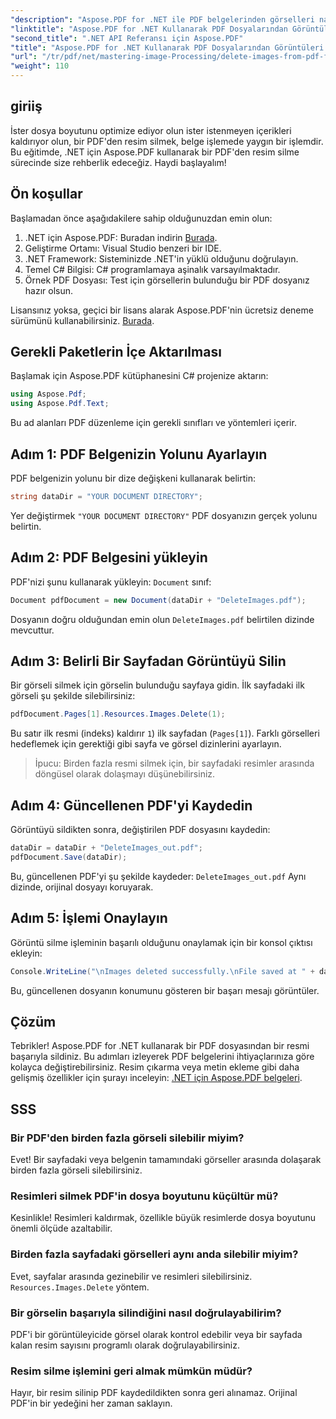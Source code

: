 ```yaml
---
"description": "Aspose.PDF for .NET ile PDF belgelerinden görselleri nasıl kolayca sileceğinizi öğrenin. Bu adım adım eğitim, PDF yükleme ve görselleri kaldırma sürecinde size rehberlik eder."
"linktitle": "Aspose.PDF for .NET Kullanarak PDF Dosyalarından Görüntüleri Silin"
"second_title": ".NET API Referansı için Aspose.PDF"
"title": "Aspose.PDF for .NET Kullanarak PDF Dosyalarından Görüntüleri Silin"
"url": "/tr/pdf/net/mastering-image-Processing/delete-images-from-pdf-files/"
"weight": 110
---
```


## giriiş

İster dosya boyutunu optimize ediyor olun ister istenmeyen içerikleri kaldırıyor olun, bir PDF'den resim silmek, belge işlemede yaygın bir işlemdir. Bu eğitimde, .NET için Aspose.PDF kullanarak bir PDF'den resim silme sürecinde size rehberlik edeceğiz. Haydi başlayalım!

## Ön koşullar

Başlamadan önce aşağıdakilere sahip olduğunuzdan emin olun:

1. .NET için Aspose.PDF: Buradan indirin [Burada](https://releases.aspose.com/pdf/net/).
2. Geliştirme Ortamı: Visual Studio benzeri bir IDE.
3. .NET Framework: Sisteminizde .NET'in yüklü olduğunu doğrulayın.
4. Temel C# Bilgisi: C# programlamaya aşinalık varsayılmaktadır.
5. Örnek PDF Dosyası: Test için görsellerin bulunduğu bir PDF dosyanız hazır olsun.

Lisansınız yoksa, geçici bir lisans alarak Aspose.PDF'nin ücretsiz deneme sürümünü kullanabilirsiniz. [Burada](https://purchase.aspose.com/temporary-license/).

## Gerekli Paketlerin İçe Aktarılması

Başlamak için Aspose.PDF kütüphanesini C# projenize aktarın:

```csharp
using Aspose.Pdf;
using Aspose.Pdf.Text;
```

Bu ad alanları PDF düzenleme için gerekli sınıfları ve yöntemleri içerir.

## Adım 1: PDF Belgenizin Yolunu Ayarlayın

PDF belgenizin yolunu bir dize değişkeni kullanarak belirtin:

```csharp
string dataDir = "YOUR DOCUMENT DIRECTORY";
```

Yer değiştirmek `"YOUR DOCUMENT DIRECTORY"` PDF dosyanızın gerçek yolunu belirtin.

## Adım 2: PDF Belgesini yükleyin

PDF'nizi şunu kullanarak yükleyin: `Document` sınıf:

```csharp
Document pdfDocument = new Document(dataDir + "DeleteImages.pdf");
```

Dosyanın doğru olduğundan emin olun `DeleteImages.pdf` belirtilen dizinde mevcuttur.

## Adım 3: Belirli Bir Sayfadan Görüntüyü Silin

Bir görseli silmek için görselin bulunduğu sayfaya gidin. İlk sayfadaki ilk görseli şu şekilde silebilirsiniz:

```csharp
pdfDocument.Pages[1].Resources.Images.Delete(1);
```

Bu satır ilk resmi (indeks) kaldırır `1`) ilk sayfadan (`Pages[1]`). Farklı görselleri hedeflemek için gerektiği gibi sayfa ve görsel dizinlerini ayarlayın.

> İpucu: Birden fazla resmi silmek için, bir sayfadaki resimler arasında döngüsel olarak dolaşmayı düşünebilirsiniz.

## Adım 4: Güncellenen PDF'yi Kaydedin

Görüntüyü sildikten sonra, değiştirilen PDF dosyasını kaydedin:

```csharp
dataDir = dataDir + "DeleteImages_out.pdf";
pdfDocument.Save(dataDir);
```

Bu, güncellenen PDF'yi şu şekilde kaydeder: `DeleteImages_out.pdf` Aynı dizinde, orijinal dosyayı koruyarak.

## Adım 5: İşlemi Onaylayın

Görüntü silme işleminin başarılı olduğunu onaylamak için bir konsol çıktısı ekleyin:

```csharp
Console.WriteLine("\nImages deleted successfully.\nFile saved at " + dataDir);
```

Bu, güncellenen dosyanın konumunu gösteren bir başarı mesajı görüntüler.

## Çözüm

Tebrikler! Aspose.PDF for .NET kullanarak bir PDF dosyasından bir resmi başarıyla sildiniz. Bu adımları izleyerek PDF belgelerini ihtiyaçlarınıza göre kolayca değiştirebilirsiniz. Resim çıkarma veya metin ekleme gibi daha gelişmiş özellikler için şurayı inceleyin: [.NET için Aspose.PDF belgeleri](https://reference.aspose.com/pdf/net/).

## SSS

### Bir PDF'den birden fazla görseli silebilir miyim?
Evet! Bir sayfadaki veya belgenin tamamındaki görseller arasında dolaşarak birden fazla görseli silebilirsiniz.

### Resimleri silmek PDF'in dosya boyutunu küçültür mü?
Kesinlikle! Resimleri kaldırmak, özellikle büyük resimlerde dosya boyutunu önemli ölçüde azaltabilir.

### Birden fazla sayfadaki görselleri aynı anda silebilir miyim?
Evet, sayfalar arasında gezinebilir ve resimleri silebilirsiniz. `Resources.Images.Delete` yöntem.

### Bir görselin başarıyla silindiğini nasıl doğrulayabilirim?
PDF'i bir görüntüleyicide görsel olarak kontrol edebilir veya bir sayfada kalan resim sayısını programlı olarak doğrulayabilirsiniz.

### Resim silme işlemini geri almak mümkün müdür?
Hayır, bir resim silinip PDF kaydedildikten sonra geri alınamaz. Orijinal PDF'in bir yedeğini her zaman saklayın.
